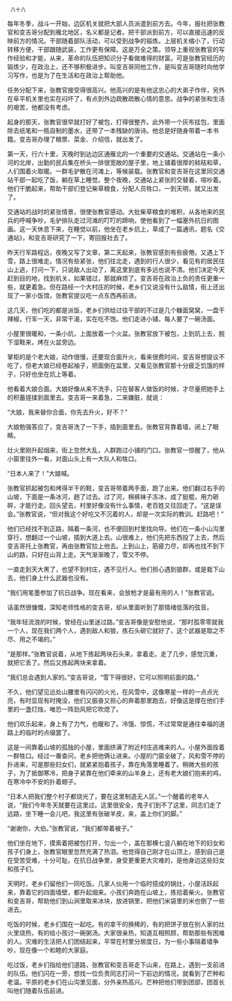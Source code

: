      八十八 

   每年冬季，战斗一开始，边区机关就把大部人员派遣到前方去。今年，报社把张教官和变吉哥分配到雁北地区，名义都是记者。把干部派到前方，可以直接迅速的反映前方的情况。干部随着部队活动，可以受到战争的锻炼。上层机关缩小了，行动转移方便，干部跟随武装，工作更有保障。这是万全之策。领导上重视张教官的写作经验和才能，从来，革命的队伍把知识分子看做难得的财富。可是张教官经历的锻炼少，在政治上，还不够积极进步。叫变吉哥同他工作，是叫变吉哥随时向他学习写作，也是为了在生活和在政治上帮助他。 

   任务分配下来，张教官接受得很高兴。他高兴的是有他这忠心的大弟子作伴，另外在阜平机关里也实在闷坏了，有点到外边疏散疏散心情的意思。战争的紧张和生活的艰苦，他都没有考虑。 

   起身的那天，张教官很早就打好了被包，打得很整齐。此外带一个灰布挂包，里面除去纸笔和一瓶自制的墨水，还带了一本残缺的唐诗。他总是好随身带着一本书籍。变吉哥办理了粮票、菜金、介绍信，就出发了。 

   第一天，行六十里，天晚时到达边区通雁北的一个重要的交通站。交通站在一条小河的北岸，出勤的民兵集在桥头一排很宽敞的屋子里，地上铺着很厚的秫秸和草，人们围着火取暖。一群毛驴散在河滩上，等候装载。张教官和变吉哥在这里同交通站干部一起吃了饭，躺在草上睡觉。整个夜晚，交通站上紧张的交替着，喧吵着。他们干脆起来，帮助干部们登记柴草粮食，分配人员牲口，一到天明，就又出发了。 

   交通站的战时的紧张情景，很使张教官感动。大批柴草粮食的堆积，从各地来的民兵的呼喊争吵，毛驴排队走过河滩的叮叮的蹄响，使他看到了一幅塞外抗日的图画。这一天休息下来，在睡觉以前，他坐在老乡炕上，草成了一篇通讯，题名《交通站》，和变吉哥研究了一下，寄回报社去了。 

   昨天行军路程远，夜晚又写了文章，第二天起来，张教官感到有些疲倦。又遇上下雪，路上很难走。情况有些紧张，他们往北走，遇到的行人很少，看见有的居民往山上逃，打问一下，只说敌人出动了，离这里到底有多远也说不清。他们决定今天赶到目的地，找到机关，如果错过，那就麻烦了。变吉哥在政治上负的责任更重一些，就更着急。但在路经一个大村庄的时候，老乡们又说没有什么敌情，街上还出现了一家小饭馆，张教官提议吃一点东西再前进。 

   这几天，他们吃的都是派饭，老乡们供给过往干部的不过是几个糠面窝窝，一盘干辣椒，行军一天，非常干渴，实在吃不饱。他们走进小铺，每人要了一碗汤面。 

   小屋里很暖和，一条小炕，上面放着一个火盆。张教官放下被包，上到炕上去，脱下湿鞋来，烤在火盆旁边。 

   掌柜的是个老大娘，动作很慢，还要现合面升火，看来很费时间，变吉哥想提议不吃了，但老大娘已经卷起袖子，把面倒在盆里，又看见张教官那十分疲乏饥饿的样子，只好也坐在炕上等着。 

   他看着大娘合面。大娘好像从来不洗手，只在替客人做饭的时候，才尽量把她手上的积蓄搓揉到面里去。变吉哥一来着急，二来嫌脏，就说： 

   “大娘，我来替你合面，你先去升火，好不？” 

   大娘勉强答应了，变吉哥洗了一下手，插到面里去。张教官背靠着墙，闭上了眼睛。 

   灶火里刚升起烟来，街上忽然大乱，人群跑过小铺的门口。张教官一惊醒了，他从小窗里往外一看，对面山头上有一大队人和牲口。 

   “日本人来了！”大娘喊。 

   张教官抓起被包和烤得半干的鞋，变吉哥带着两手面，跑了出来。他们翻过右手的山坡，下面是一条冰河，趟了过去。过了河，棉裤袜子冻冰，成了挺棍，用力砸碎，才能行走。回头望去，村里好像没有什么事情，老百姓又往回走了。“这是误会。”张教官说，“但对我这个好吃又不沉着的人，却是一次实际的教训。赶路吧！” 

   他们已经找不到正路，隔着一条河，也不便回到村里找向导。他们在一条小山沟里穿行，想翻过一个山坡，插到大道上去。山很难上，他们先把东西投了上去，然后变吉哥托上张教官，再由张教官拉上他去。上到山上，筋疲力尽，却再也找不到下山的路，只好在山背上走。天气渐渐晚了，雪又不停。 

   一直走到天大黑了，也望不到村庄，遇不见行人。他们担心遇到狼群，或是栽下山去，他们身上什么武器也没有。 

   “我们用笔墨参加了抗日战争。现在看来，会放枪才是最有用的人！”张教官说。 

   话虽然很慷慨，深知老师性格的变吉哥，却从里面听到了那情绪低落的弦音。 

   “我年轻流浪的时候，曾经在山里迷过路。”变吉哥像是安慰他说，“那时孤零零就我一个人，现在我们两个人，遇到敌人和狼，拣石头砸它就好了，这个武器是取之不尽、用之不竭的。” 

   “是那样。”张教官说着，从地下拣起两块石头来，拿着走。走了几步，感觉沉重，就把它丢了。然后又拣起两块来拿着。 

   “我们总会遇到人家的。”变吉哥说，“雪下得很好，它可以照明前面的路。” 

   不久，他们望见远处山腰里有闪闪的火光，在风雪中，这像寒星一样的一点点光亮，有时显现有时掩没，他们又振奋又担心的奔着那里跑去，好像这是撑在他们手里的一盏灯烛，唯恐一阵劲风把它吹熄了。 

   他们欢乐起来，身上有了力气，也暖和了。冷饿、惊慌，不过常常是通往幸福的道路上的临时的点缀罢了。 

   这是一间靠着山坡的孤独的小屋，里面挤满了附近村庄逃难来的人。小屋外面拴着一群牲口。经过一番查问，老乡把他俩让进来。小屋的门窗全破了，风和雪不停的扑进来，可是那些妇女们，就紧紧抱着孩子，靠在角落里睡着了。稍微大些的孩子，为了抵御寒冷，把身子紧靠在他们牵来的山羊身上，还有老大娘们抱来的鸡，在寒冷中不安的扑着翅子。 

   “日本人把我们整个村子都烧光了，要在这里制造无人区。”一个醒着的老年人说，“我们今年冬天就要在这里过。这里很安全，鬼子们到不了这里，同志们走了远路，坐下睡一会儿吧，我这里有张破羊皮，来，盖上你们的脚。” 

   “谢谢你，大伯。”张教官说，“我们都带着被子。” 

   他们坐在地下，摸索着把被包打开，匀出一个，盖在那横七竖八躺在地下的妇女和孩子们身上，张教官眼里忽然充满了热泪。他觉得自己刚才在山顶上，感到自己是在受苦受难，十分可耻。在抗日战争里，身受更重更大灾难的，是他身边这些妇女和孩子们。 

   天明时，老乡们留他们一同吃饭。几家人伙用一个临时搭成的锅灶，小屋活跃起来，靠着它的四面墙壁，都升起烟来。小孩们奔跑在山坡上，拣拾着柴火。张教官和变吉哥，帮助他们到山涧里取来冰块，放进锅里，把他们米袋里的米也倒了一些进去。 

   吃饭的时候，老乡们围在一起吃。有的拿干的换稀的，有的把饼子放在别人家的灶火里烧热，有的给小孩讨一碗粥汤。大家很亲热，知道互相照顾，帮助那些有困难的人。灾难的生活把人们团结起来，平常在村里分居度日，为一些小事隔着墙争吵，现在像一个和睦的大家庭。 

   吃过饭，老乡们指给他们道路，张教官和变吉哥走下山来，在路上，遇到一支前进的队伍。他们闪在一旁，想找一位负责同志打问一下前边的情况，就看到了芒种和老温。平原的老乡们在山沟里见面，分外亲热高兴。芒种把他们带到团部，团首长叫他们随着队伍前进。 

